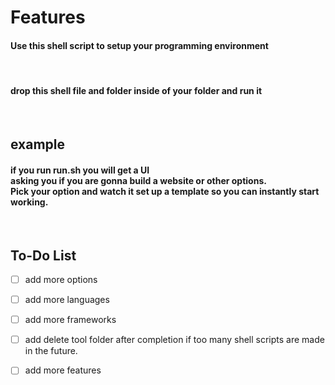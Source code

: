 # Features
<h4>Use this shell script to setup your programming environment</h4><br/>
<h4>drop this shell file and folder inside of your folder and run it</h4><br/>

## example
<h4>if you run run.sh you will get a UI <br/>
asking you if you are gonna build a website or other options. <br/>
Pick your option and watch it set up a template so you can instantly start working.</h4><br/>

## To-Do List
- [ ] add more options
- [ ] add more languages
- [ ] add more frameworks
- [ ] add delete tool folder after completion if too many shell scripts are made in the future.
- [ ] add more features


